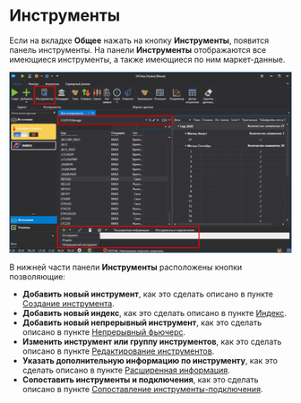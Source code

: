 # Инструменты

Если на вкладке **Общее** нажать на кнопку **Инструменты**, появится панель инструменты. На панели **Инструменты** отображаются все имеющиеся инструменты, а также имеющиеся по ним маркет\-данные. 

![hydra securitiesPanel 00](../../../images/hydra_securitiespanel_00.png)

В нижней части панели **Инструменты** расположены кнопки позволяющие:

- **Добавить новый инструмент**, как это сделать описано в пункте [Создание инструмента](create_instrument.md).
- **Добавить новый индекс**, как это сделать описано в пункте [Индекс](index.md).
- **Добавить новый непрерывный инструмент**, как это сделать описано в пункте [Непрерывный фьючерс](continuous_futures.md).
- **Изменить инструмент или группу инструментов**, как это сделать описано в пункте [Редактирование инструментов](editing_instruments.md).
- **Указать дополнительную информацию по инструменту**, как это сделать описано в пункте [Расширенная информация](extended_instrument_info.md).
- **Сопоставить инструменты и подключения**, как это сделать описано в пункте [Сопоставление инструменты\-подключения](matching_instruments_connections.md).
